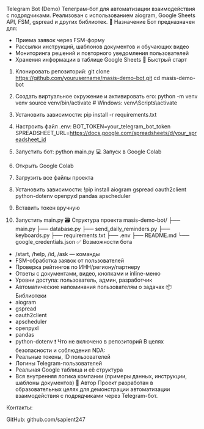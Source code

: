Telegram Bot (Demo)
Телеграм-бот для автоматизации взаимодействия с подрядчиками. Реализован с использованием aiogram, Google Sheets API, FSM, gspread и других библиотек.
📌 Назначение
Бот предназначен для:
- Приема заявок через FSM-форму
- Рассылки инструкций, шаблонов документов и обучающих видео
- Мониторинга решений и повторного уведомления пользователей
- Хранения информации в таблице Google Sheets
🚀 Быстрый старт
1. Клонировать репозиторий:
   git clone https://github.com/yourusername/masis-demo-bot.git
   cd masis-demo-bot

2. Создать виртуальное окружение и активировать его:
   python -m venv venv
   source venv/bin/activate  # Windows: venv\Scripts\activate

3. Установить зависимости:
   pip install -r requirements.txt

4. Настроить файл .env:
   BOT_TOKEN=your_telegram_bot_token
   SPREADSHEET_URL=https://docs.google.com/spreadsheets/d/your_spreadsheet_id

5. Запустить бот:
   python main.py
💻 Запуск в Google Colab
1. Открыть Google Colab
2. Загрузить все файлы проекта
3. Установить зависимости:
   !pip install aiogram gspread oauth2client python-dotenv openpyxl pandas apscheduler
4. Вставить токен вручную
5. Запустить main.py
🗃 Структура проекта
masis-demo-bot/
├── main.py
├── database.py
├── send_daily_reminders.py
├── keyboards.py
├── requirements.txt
├── .env
├── README.md
└── google_credentials.json
✅ Возможности бота
- /start, /help, /id, /ask — команды
- FSM-обработка заявок от пользователей
- Проверка рейтингов по ИНН/региону/партнеру
- Ответы с документами, видео, кнопками и inline-меню
- Уровни доступа: пользователь, админ, разработчик
- Автоматические напоминания пользователям о задачах
📦 Библиотеки
- aiogram
- gspread
- oauth2client
- apscheduler
- openpyxl
- pandas
- python-dotenv
❗ Что не включено в репозиторий
В целях безопасности и соблюдения NDA:
- Реальные токены, ID пользователей
- Логины Telegram-пользователей
- Реальная Google таблица и её структура
- Вся внутренняя логика компании (примеры данных, инструкции, шаблоны документов)
👤 Автор
Проект разработан в образовательных целях для демонстрации автоматизации взаимодействия с подрядчиками через Telegram-бот.

Контакты:

GitHub: github.com/sapient247

